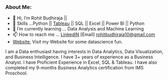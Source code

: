 ### About Me:

- 👋 Hi, I’m Rohit Budhiraja || 
- 👀 Skills ...Python || [Tableau](https://public.tableau.com/app/profile/rohit.budhiraja1186) || SQL || Excel || Power BI || Python
- 🌱 I’m currently learning ... Data Analysis and Machine Learning
- 📫 How to reach me ...  [LinkedIN](https://www.linkedin.com/in/rohit-budhiraja-35387b189/)  [Email] rohitbudhiraja10@gmail.com
- [Website:](https://rohitbudhiraja-xyz.stackstaging.com/) Visit my Website for some datascience fun.

I am a Data enthusiast having interests in Data Analytics, Data Visualization, and Business Intelligence. I have 3+ years of experience as a Business Analyst. I have Proficient Experience in Excel, SQL & Tableau. I have also completed my 9-months Business Analytics certification from IMS Proschool.

<!--
**rohitbudhiraja/rohitbudhiraja** is a ✨ _special_ ✨ repository because its `README.md` (this file) appears on your GitHub profile.

